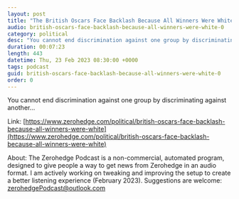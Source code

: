 ```yaml
---
layout: post
title: "The British Oscars Face Backlash Because All Winners Were White"
audio: british-oscars-face-backlash-because-all-winners-were-white-0
category: political
desc: "You cannot end discrimination against one group by discriminating against another..."
duration: 00:07:23
length: 443
datetime: Thu, 23 Feb 2023 08:30:00 +0000
tags: podcast
guid: british-oscars-face-backlash-because-all-winners-were-white-0
order: 0
---
```

You cannot end discrimination against one group by discriminating against another...

Link: [https://www.zerohedge.com/political/british-oscars-face-backlash-because-all-winners-were-white](https://www.zerohedge.com/political/british-oscars-face-backlash-because-all-winners-were-white)

About: The Zerohedge Podcast is a non-commercial, automated program, designed to give people a way to get news from Zerohedge in an audio format.  I am actively working on tweaking and improving the setup to create a better listening experience (February 2023).  Suggestions are welcome: [zerohedgePodcast@outlook.com](mailto:zerohedgePodcast@outlook.com)